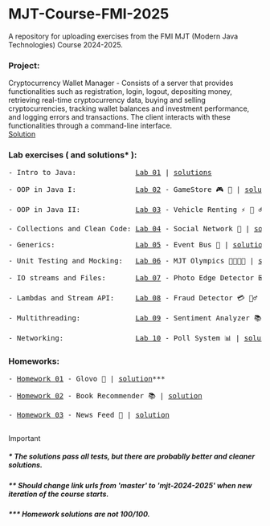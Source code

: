 # MJT-Course-FMI-2025
A repository for uploading exercises from the FMI MJT (Modern Java Technologies) Course 2024-2025.

### Project:
Cryptocurrency Wallet Manager - Consists of a server that provides functionalities such as registration, login, logout, depositing money, retrieving real-time cryptocurrency data, buying and selling cryptocurrencies, tracking wallet balances and investment performance, and logging errors and transactions. The client interacts with these functionalities through a command-line interface.  </br>
<a href="https://github.com/manchewwww/Modern-Java-Technologies/tree/main/Project-CryptocurrencyWalletManager">Solution</a>

### Lab exercises ( and solutions* ):
<pre>
- Intro to Java:              <a href="https://github.com/fmi/java-course/tree/master/01-intro-to-java/lab">Lab 01</a> | <a href="https://github.com/manchewwww/Modern-Java-Technologies/tree/main/Lab01">solutions</a> </br>
- OOP in Java I:              <a href="https://github.com/fmi/java-course/tree/master/02-oop-in-java-i/lab">Lab 02</a> - GameStore 🎮 🛒 | <a href="https://github.com/manchewwww/Modern-Java-Technologies/tree/main/Lab02-GameStore">solution</a> </br>
- OOP in Java II:             <a href="https://github.com/fmi/java-course/tree/master/03-oop-in-java-ii/lab">Lab 03</a> - Vehicle Renting ⚡ 🚗 🚲 🚐 | <a href="http://github.com/manchewwww/Modern-Java-Technologies/tree/main/Lab03-VehicleRenting">solution</a> </br>
- Collections and Clean Code: <a href="https://github.com/fmi/java-course/tree/master/04-collections-clean-code/lab">Lab 04</a> - Social Network 💬 | <a href="https://github.com/manchewwww/Modern-Java-Technologies/tree/main/Lab04-SocialNetwork">solution</a> </br>
- Generics:                   <a href="https://github.com/fmi/java-course/tree/master/05-generics/lab">Lab 05</a> - Event Bus 🔔 | <a href="https://github.com/manchewwww/Modern-Java-Technologies/tree/main/Lab05-EventBus">solution</a> </br>
- Unit Testing and Mocking:   <a href="https://github.com/fmi/java-course/tree/master/06-unit-testing-and-mocking/lab">Lab 06</a> - MJT Olympics 🏃‍🏊‍🚴‍🏅 | <a href="https://github.com/manchewwww/Modern-Java-Technologies/tree/main/Lab06-MJTOlympics">solution</a> </br>
- IO streams and Files:       <a href="https://github.com/fmi/java-course/tree/master/07-io-streams-and-files/lab">Lab 07</a> - Photo Edge Detector 🖼️ | <a href="https://github.com/manchewwww/Modern-Java-Technologies/tree/main/Lab07-PhotoEdgeDetector">solution</a> </br>
- Lambdas and Stream API:     <a href="https://github.com/fmi/java-course/tree/master/08-lambdas-and-stream-api/lab">Lab 08</a> - Fraud Detector 💳 🕵️‍♂️ | <a href="https://github.com/manchewwww/Modern-Java-Technologies/tree/main/Lab08-FraudDetector">solution</a> </br>
- Multithreading:             <a href="https://github.com/fmi/java-course/tree/master/09-threads/lab">Lab 09</a> - Sentiment Analyzer 📚 | <a href="https://github.com/manchewwww/Modern-Java-Technologies/tree/main/Lab09-SentimentAnalyzer">solution</a> </br>
- Networking:                 <a href="https://github.com/fmi/java-course/tree/master/11-network-ii/lab">Lab 10</a> - Poll System 📊 | <a href="https://github.com/manchewwww/Modern-Java-Technologies/tree/main/Lab10-PollSystem">solution</a>
</pre>

### Homeworks:
<pre>
- <a href="https://github.com/fmi/java-course/tree/master/homeworks/01-glovo">Homework 01</a> - Glovo 🚚 | <a href="https://github.com/manchewwww/Modern-Java-Technologies/tree/main/Homework-01-GlovoApp">solution</a>*** </br>
- <a href="https://github.com/fmi/java-course/tree/master/homeworks/02-goodreads">Homework 02</a> - Book Recommender 📚 | <a href="https://github.com/manchewwww/Modern-Java-Technologies/tree/main/Homework-02-Goodreads">solution</a> </br>
- <a href="https://github.com/fmi/java-course/tree/master/homeworks/03-news-feed">Homework 03</a> - News Feed 📰 | <a href="https://github.com/manchewwww/Modern-Java-Technologies/tree/main/Homework-03-NewsFeed">solution</a> </br>
</pre>

> [!IMPORTANT]
> ##### * The solutions pass all tests, but there are probablly better and cleaner solutions.
> ##### ** Should change link urls from 'master' to 'mjt-2024-2025' when new iteration of the course starts.
> ##### *** Homework solutions are not 100/100.